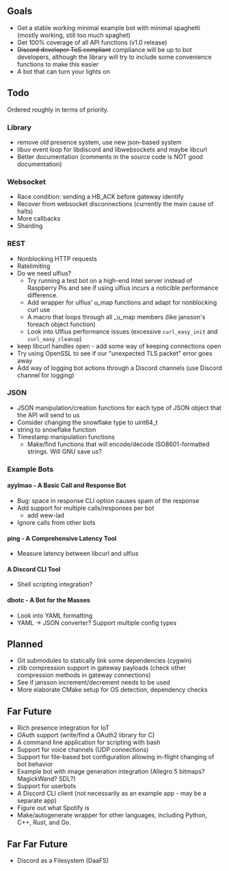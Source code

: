 ## Goals
* Get a stable working minimal example bot with minimal spaghetti (mostly working, still too much spaghet)
* Get 100% coverage of all API functions (v1.0 release)
* ~~Discord developer ToS compliant~~ compliance will be up to bot developers, although the library will try to include 
some convenience functions to make this easier
* A bot that can turn your lights on 

## Todo
Ordered roughly in terms of priority.

### Library
* remove old presence system, use new json-based system
* libuv event loop for libdiscord and libwebsockets and maybe libcurl
* Better documentation (comments in the source code is NOT good documentation)

### Websocket
* Race condition: sending a HB_ACK before gateway identify
* Recover from websocket disconnections (currently the main cause of halts)
* More callbacks
* Sharding

### REST
* Nonblocking HTTP requests
* Ratelimiting
* Do we need ulfius?
    * Try running a test bot on a high-end Intel server instead of Raspberry Pis and see if using ulfius incurs a 
        noticible performance difference. 
    * Add wrapper for ulfius' u_map functions and adapt for nonblocking curl use
    * A macro that loops through all _u_map members (like jansson's foreach object function)
    * Look into Ulfius performance issues (excessive ``curl_easy_init`` and ``curl_easy_cleanup``)
* keep libcurl handles open - add some way of keeping connections open
* Try using OpenSSL to see if our "unexpected TLS packet" error goes away
* Add way of logging bot actions through a Discord channels (use Discord channel for logging)

### JSON
* JSON manipulation/creation functions for each type of JSON object that the API will send to us
* Consider changing the snowflake type to uint64_t
* string to snowflake function
* Timestamp manipulation functions
    * Make/find functions that will encode/decode ISO8601-formatted strings. Will GNU save us?
    
### Example Bots
#### ayylmao - A Basic Call and Response Bot
* Bug: space in response CLI option causes spam of the response
* Add support for multiple calls/responses per bot
  * add wew-lad
* Ignore calls from other bots

#### ping - A Comprehensive Latency Tool
* Measure latency between libcurl and ulfius

#### A Discord CLI Tool
* Shell scripting integration?

#### dbotc - A Bot for the Masses
* Look into YAML formatting
* YAML -> JSON converter? Support multiple config types

## Planned
* Git submodules to statically link some dependencies (cygwin)
* zlib compression support in gateway payloads (check other compression methods in gateway connections)
* See if jansson increment/decrement needs to be used
* More elaborate CMake setup for OS detection, dependency checks

## Far Future
* Rich presence integration for IoT
* OAuth support (write/find a OAuth2 library for C)
* A command line application for scripting with bash
* Support for voice channels (UDP connections)
* Support for file-based bot configuration allowing in-flight changing of bot behavior
* Example bot with image generation integration (Allegro 5 bitmaps? MagickWand? SDL?)
* Support for userbots
* A Discord CLI client (not necessarily as an example app - may be a separate app)
* Figure out what Spotify is
* Make/autogenerate wrapper for other languages, including Python, C++, Rust, and Go.

## Far Far Future
* Discord as a Filesystem (DaaFS)